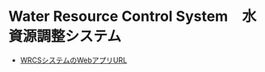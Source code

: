 # Water Resource Control System　水資源調整システム

- [WRCSシステムのWebアプリURL](https://test811.pythonanywhere.com/)
